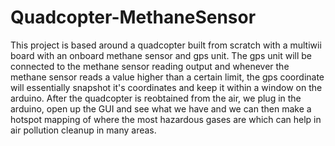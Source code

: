# Quadcopter-MethaneSensor
This project is based around a quadcopter built from scratch with a multiwii board with an onboard methane sensor and gps unit.
The gps unit will be connected to the methane sensor reading output and whenever the methane sensor reads a value higher than
a certain limit, the gps coordinate will essentially snapshot it's coordinates and keep it within a window on the arduino.
After the quadcopter is reobtained from the air, we plug in the arduino, open up the GUI and see what we have and we can then
make a hotspot mapping of where the most hazardous gases are which can help in air pollution cleanup in many areas.
